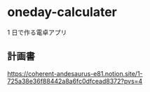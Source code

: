 # oneday-calculater

1 日で作る電卓アプリ

## 計画書

https://coherent-andesaurus-e81.notion.site/1-725a38e36f88442a8a6fc0dfcead8372?pvs=4
